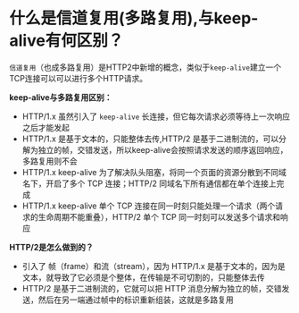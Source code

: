 # 什么是信道复用(多路复用),与keep-alive有何区别？

`信道复用`（也成多路复用）是HTTP2中新增的概念，类似于`keep-alive`建立一个TCP连接可以可以进行多个HTTP请求。

**keep-alive与多路复用区别：**

- HTTP/1.x 虽然引入了 `keep-alive` 长连接，但它每次请求必须等待上一次响应之后才能发起
- HTTP/1.x 是基于文本的，只能整体去传,HTTP/2 是基于二进制流的，可以分解为独立的帧，交错发送，所以keep-alive会按照请求发送的顺序返回响应，多路复用则不会
- HTTP/1.x keep-alive 为了解决队头阻塞，将同一个页面的资源分散到不同域名下，开启了多个 TCP 连接；HTTP/2 同域名下所有通信都在单个连接上完成
- HTTP/1.x keep-alive 单个 TCP 连接在同一时刻只能处理一个请求（两个请求的生命周期不能重叠），HTTP/2 单个 TCP 同一时刻可以发送多个请求和响应

**HTTP/2是怎么做到的？**

- 引入了 帧（frame）和流（stream），因为 HTTP/1.x 是基于文本的，因为是文本，就导致了它必须是个整体，在传输是不可切割的，只能整体去传
- HTTP/2 是基于二进制流的，它就可以把 HTTP 消息分解为独立的帧，交错发送，然后在另一端通过帧中的标识重新组装，这就是多路复用
